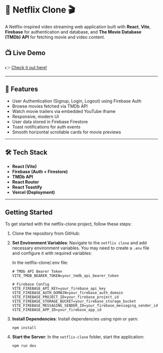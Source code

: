 # 🎥 Netflix Clone 🎬

A Netflix-inspired video streaming web application built with **React**, **Vite**, **Firebase** for authentication and database, and **The Movie Database (TMDb) API** for fetching movie and video content.

## 📺 Live Demo

👉 [Check it out here!](https://netflix-clone-two-beryl-41.vercel.app)

---

## 📖 Features

- User Authentication (Signup, Login, Logout) using Firebase Auth
- Browse movies fetched via TMDb API
- Watch movie trailers via embedded YouTube iframe
- Responsive, modern UI
- User data stored in Firebase Firestore
- Toast notifications for auth events
- Smooth horizontal scrollable cards for movie previews

---

## 🛠️ Tech Stack

- **React (Vite)**
- **Firebase (Auth + Firestore)**
- **TMDb API**
- **React Router**
- **React Toastify**
- **Vercel (Deployment)**

---

## Getting Started

To get started with the netflix-clone project, follow these steps:

1. Clone the repository from GitHub:

2. **Set Environment Variables**: Navigate to the `netflix clone` and add necessary environment variables. You may need to create a `.env` file and configure it with required variables:

   In the netflix-clone/.env file:

   ```
   # TMDb API Bearer Token
   VITE_TMDB_BEARER_TOKEN=your_tmdb_api_bearer_token
      
   # Firebase Config
   VITE_FIREBASE_API_KEY=your_firebase_api_key
   VITE_FIREBASE_AUTH_DOMAIN=your_firebase_auth_domain
   VITE_FIREBASE_PROJECT_ID=your_firebase_project_id
   VITE_FIREBASE_STORAGE_BUCKET=your_firebase_storage_bucket
   VITE_FIREBASE_MESSAGING_SENDER_ID=your_firebase_messaging_sender_id
   VITE_FIREBASE_APP_ID=your_firebase_app_id
   ```

3. **Install Dependencies**: Install dependencies using npm or yarn:

   ```
   npm install
   ```

4. **Start the Server**: In the `netflix-clone` folder, start the application:

   ```
   npm run dev
   ```

